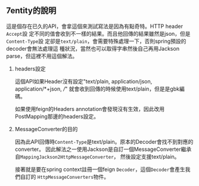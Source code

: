 ## 7entity的說明

這是個存在已久的API，會拿這個來測試寫法是因為有點奇特。HTTP header <code>Accept</code>設
定不同的值會收到不一樣的結果。而且他回傳的結果雖然是json，但是<code>Content-Type</code>設
定卻是<code>text/plain</code>，會需要特殊處理一下，否則spring預設的decoder會無法處理這
種狀況，當然也可以取得字串然後自己再用Jackson parse，但這裡不用這個解法。

1. headers設定
   
    這個API如果Header沒有設定"text/plain, application/json, application/*+json, */*"
    就會收到回傳的時候使用text/plain，但是是gbk編碼。

    如果使用feign的Headers annotation會發現沒有生效，因此改用PostMapping那邊的headers設定。

2. MessageConverter的目的

    因為此API回傳時<code>Content-Type</code>是text/plain。原本的Decoder會找不到對應的converter。
    因此解法之一使用Jackson是自訂一個MessageConverter繼承自<code>MappingJackson2HttpMessageConverter</code>，
    然後設定支援text/plain。
   
    接著就是要在spring context註冊一個feign <code>Decoder</code>，這個<code>Decoder</code>會產生我們自訂的
    <code>HttpMessageConverters</code>物件。
